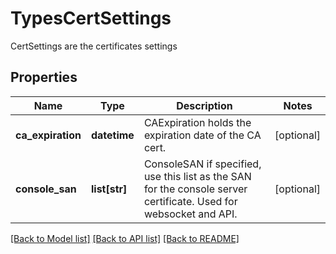# TypesCertSettings

CertSettings are the certificates settings

## Properties
Name | Type | Description | Notes
------------ | ------------- | ------------- | -------------
**ca_expiration** | **datetime** | CAExpiration holds the expiration date of the CA cert.  | [optional] 
**console_san** | **list[str]** | ConsoleSAN if specified, use this list as the SAN for the console server certificate. Used for websocket and API.  | [optional] 

[[Back to Model list]](../README.md#documentation-for-models) [[Back to API list]](../README.md#documentation-for-api-endpoints) [[Back to README]](../README.md)


